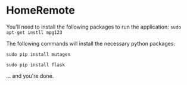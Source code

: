# HomeRemote

You'll need to install the following packages to run the application:
```sudo apt-get instll mpg123```

The following commands will install the necessary python packages:

```sudo pip install mutagen```

```sudo pip install flask```

... and you're done.
